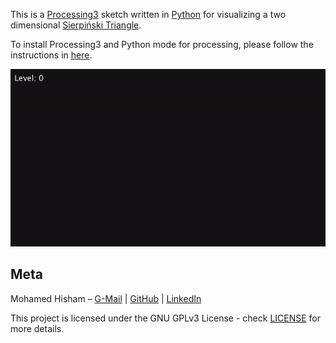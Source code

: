 This is a [Processing3](https://processing.org/) sketch written in [Python](https://www.python.org/) for visualizing a two dimensional [Sierpiński Triangle](https://en.wikipedia.org/wiki/Sierpi%C5%84ski_triangle).

To install Processing3 and Python mode for processing, please follow the instructions in [here](https://github.com/Mhmd-Hisham/Fractals/blob/master/InstallingProcessing3.md).

![Sierpinski demo](https://github.com/Mhmd-Hisham/Fractals/blob/master/recursive_sierpinski_triangle_2d/demo/%20sierpinski_triangle_demo_600x_2.gif)


## Meta

Mohamed Hisham – [G-Mail](mailto:Mohamed00Hisham@Gmail.com) | [GitHub](https://github.com/Mhmd-Hisham) | [LinkedIn](https://www.linkedin.com/in/Mhmd-Hisham/)


This project is licensed under the GNU GPLv3 License - check [LICENSE](https://github.com/Mhmd-Hisham/Fractals/blob/master/LICENSE) for more details.

